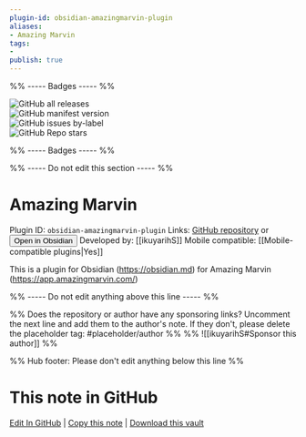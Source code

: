 ```yaml
---
plugin-id: obsidian-amazingmarvin-plugin
aliases:
- Amazing Marvin
tags: 
- 
publish: true
---
```


%% ----- Badges ----- %%

![GitHub all releases](https://img.shields.io/github/downloads/ikuyarihS/obsidian-amazingmarvin-plugin/total?color=573E7A&logo=github&style=for-the-badge)   
![GitHub manifest version](https://img.shields.io/github/manifest-json/v/ikuyarihS/obsidian-amazingmarvin-plugin?color=573E7A&logo=github&style=for-the-badge)   
![GitHub issues by-label](https://img.shields.io/github/issues/ikuyarihS/obsidian-amazingmarvin-plugin/help%20wanted?color=573E7A&logo=github&style=for-the-badge)   
![GitHub Repo stars](https://img.shields.io/github/stars/ikuyarihS/obsidian-amazingmarvin-plugin?color=573E7A&logo=github&style=for-the-badge)

%% ----- Badges ----- %%

%% ----- Do not edit this section ----- %%

# Amazing Marvin

Plugin ID: `obsidian-amazingmarvin-plugin`
Links: [GitHub repository](https://github.com/ikuyarihS/obsidian-amazingmarvin-plugin) or [<button id=HH>Open in Obsidian</button>](obsidian://show-plugin?id=obsidian-amazingmarvin-plugin)
Developed by: [[ikuyarihS]]
Mobile compatible: [[Mobile-compatible plugins|Yes]]

This is a plugin for Obsidian (https://obsidian.md) for Amazing Marvin (https://app.amazingmarvin.com/)

%% ----- Do not edit anything above this line ----- %% 

%% Does the repository or author have any sponsoring links? Uncomment the next line and add them to the author's note. If they don't, please delete the placeholder tag: #placeholder/author %%
%% ![[ikuyarihS#Sponsor this author]] %%

%% Hub footer: Please don't edit anything below this line %%

# This note in GitHub

<span class="git-footer">[Edit In GitHub](https://github.dev/obsidian-community/obsidian-hub/blob/main/02%20-%20Community%20Expansions/02.05%20All%20Community%20Expansions/Plugins/obsidian-amazingmarvin-plugin.md "git-hub-edit-note") | [Copy this note](https://raw.githubusercontent.com/obsidian-community/obsidian-hub/main/02%20-%20Community%20Expansions/02.05%20All%20Community%20Expansions/Plugins/obsidian-amazingmarvin-plugin.md "git-hub-copy-note") | [Download this vault](https://github.com/obsidian-community/obsidian-hub/archive/refs/heads/main.zip "git-hub-download-vault") </span>
